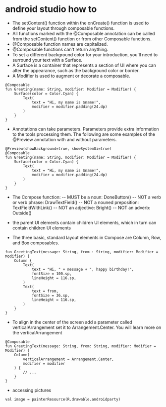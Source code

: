 # android studio how to
- The setContent() function within the onCreate() function is used to define your layout through composable functions. 
- All functions marked with the @Composable annotation can be called from the setContent() function or from other Composable functions. 
- @Composable function names are capitalized.
- @Composable functions can't return anything.
- To set a different background color for your introduction, you'll need to surround your text with a Surface.
- A Surface is a container that represents a section of UI where you can alter the appearance, such as the background color or border.
- A Modifier is used to augment or decorate a composable.
```
@Composable
fun Greeting(name: String, modifier: Modifier = Modifier) {
    Surface(color = Color.Cyan) {
        Text(
            text = "Hi, my name is $name!",
            modifier = modifier.padding(24.dp)
        )
    }
}
```
- Annotations can take parameters. Parameters provide extra information to the tools processing them. The following are some examples of the @Preview annotation with and without parameters.
```
@Preview(showBackground=true, showSystemUi=true)
@Composable
fun Greeting(name: String, modifier: Modifier = Modifier) {
    Surface(color = Color.Cyan) {
        Text(
            text = "Hi, my name is $name!",
            modifier = modifier.padding(24.dp)
        )
    }
}
```
- The Compose function:
-- MUST be a noun: DoneButton()
-- NOT a verb or verb phrase: DrawTextField()
-- NOT a nouned preposition: TextFieldWithLink()
-- NOT an adjective: Bright()
-- NOT an adverb: Outside()

-  the parent UI elements contain children UI elements, which in turn can contain children UI elements
-  The three basic, standard layout elements in Compose are Column, Row, and Box composables.
```
fun GreetingText(message: String, from : String, modifier: Modifier = Modifier) {
    Column {
        Text(
            text = "Hi, " + message + ", happy birthday!",
            fontSize = 100.sp,
            lineHeight = 116.sp,
        )
        Text(
            text = from,
            fontSize = 36.sp,
            lineHeight = 116.sp,
        )
    }
}
```
-  To align in the center of the screen add a parameter called verticalArrangement set it to Arrangement.Center. You will learn more on the verticalArrangement
```
@Composable
fun GreetingText(message: String, from: String, modifier: Modifier = Modifier) {
    Column(
        verticalArrangement = Arrangement.Center,
        modifier = modifier
    ) {
        // ...
    }
}

```
- accessing pictures
```
val image = painterResource(R.drawable.androidparty)
```
